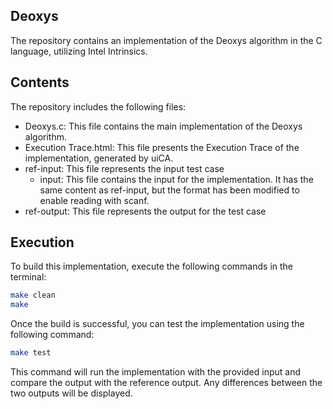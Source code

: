 ## Deoxys
The repository contains an implementation of the Deoxys algorithm in the C language, utilizing Intel Intrinsics.

## Contents
The repository includes the following files:

+ Deoxys.c: This file contains the main implementation of the Deoxys algorithm.
+ Execution Trace.html: This file presents the Execution Trace of the implementation, generated by uiCA.
+ ref-input: This file represents the input test case
  + input: This file contains the input for the implementation. It has the same content as ref-input, but the format has been modified to enable reading with scanf.
+ ref-output: This file represents the output for the test case

## Execution
To build this implementation, execute the following commands in the terminal:
``` bash
make clean
make
```
Once the build is successful, you can test the implementation using the following command:
``` bash
make test
```
This command will run the implementation with the provided input and compare the output with the reference output. Any differences between the two outputs will be displayed.